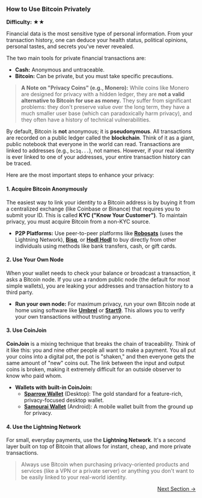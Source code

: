 ### How to Use Bitcoin Privately

**Difficulty:** ★★

Financial data is the most sensitive type of personal information. From your transaction history, one can deduce your health status, political opinions, personal tastes, and secrets you've never revealed.

The two main tools for private financial transactions are:

-   **Cash:** Anonymous and untraceable.
-   **Bitcoin:** Can be private, but you must take specific precautions.

> **A Note on "Privacy Coins" (e.g., Monero):**
> While coins like Monero are designed for privacy with a hidden ledger, they are **not a valid alternative to Bitcoin for use as money.** They suffer from significant problems: they don't preserve value over the long term, they have a much smaller user base (which can paradoxically harm privacy), and they often have a history of technical vulnerabilities.

By default, Bitcoin is **not** anonymous; it is **pseudonymous**. All transactions are recorded on a public ledger called the **blockchain**. Think of it as a giant, public notebook that everyone in the world can read. Transactions are linked to addresses (e.g., `bc1q...`), not names. However, if your real identity is ever linked to one of your addresses, your entire transaction history can be traced.

Here are the most important steps to enhance your privacy:

#### 1. Acquire Bitcoin Anonymously

The easiest way to link your identity to a Bitcoin address is by buying it from a centralized exchange (like Coinbase or Binance) that requires you to submit your ID. This is called **KYC ("Know Your Customer")**. To maintain privacy, you must acquire Bitcoin from a non-KYC source.

-   **P2P Platforms:** Use peer-to-peer platforms like [**Robosats**](http://robosats.com/) (uses the Lightning Network), [**Bisq**](https://bisq.network/), or [**Hodl Hodl**](https://hodlhodl.com/) to buy directly from other individuals using methods like bank transfers, cash, or gift cards.

#### 2. Use Your Own Node

When your wallet needs to check your balance or broadcast a transaction, it asks a Bitcoin node. If you use a random public node (the default for most simple wallets), you are leaking your addresses and transaction history to a third party.

-   **Run your own node:** For maximum privacy, run your own Bitcoin node at home using software like [**Umbrel**](https://umbrel.com/) or [**Start9**](https://start9.com/). This allows you to verify your own transactions without trusting anyone.

#### 3. Use CoinJoin

**CoinJoin** is a mixing technique that breaks the chain of traceability. Think of it like this: you and nine other people all want to make a payment. You all put your coins into a digital pot, the pot is "shaken," and then everyone gets the same amount of "new" coins out. The link between the input and output coins is broken, making it extremely difficult for an outside observer to know who paid whom.

-   **Wallets with built-in CoinJoin:**
    -   [**Sparrow Wallet**](https://sparrowwallet.com/) (Desktop): The gold standard for a feature-rich, privacy-focused desktop wallet.
    -   [**Samourai Wallet**](https://samouraiwallet.com/) (Android): A mobile wallet built from the ground up for privacy.

#### 4. Use the Lightning Network

For small, everyday payments, use the **Lightning Network**. It's a second layer built on top of Bitcoin that allows for instant, cheap, and more private transactions.

> Always use Bitcoin when purchasing privacy-oriented products and services (like a VPN or a private server) or anything you don't want to be easily linked to your real-world identity.

<div class="next-section-button-container">
<p align="right"><a href="#/bonus" class="next-section-button">Next Section &rarr;</a></p>
</div>
